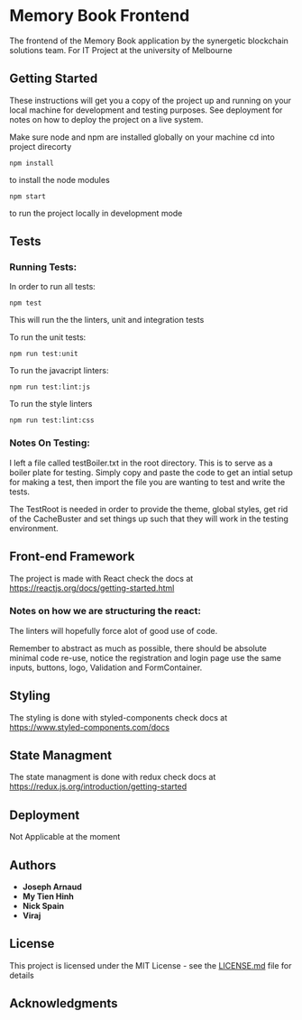 # Memory Book Frontend

The frontend of the Memory Book application by the synergetic blockchain solutions
team. For IT Project at the university of Melbourne

## Getting Started

These instructions will get you a copy of the project up and running on your local machine for development and testing purposes. See deployment for notes on how to deploy the project on a live system.

Make sure node and npm are installed globally on your machine
cd into project direcorty

```
npm install
```

to install the node modules

```
npm start
```

to run the project locally in development mode

## Tests

### Running Tests:

In order to run all tests:

```
npm test
```

This will run the the linters, unit and integration tests

To run the unit tests:

```
npm run test:unit
```

To run the javacript linters:

```
npm run test:lint:js
```

To run the style linters 

```
npm run test:lint:css
```

### Notes On Testing: 

I left a file called testBoiler.txt in the root directory. This is to serve as a boiler plate for testing.
Simply copy and paste the code to get an intial setup for making a test, then import the file you are wanting 
to test and write the tests. 

The TestRoot is needed in order to provide the theme, global styles, get rid of the CacheBuster and set things 
up such that they will work in the testing environment. 

## Front-end Framework

The project is made with React check the docs at https://reactjs.org/docs/getting-started.html

### Notes on how we are structuring the react:

The linters will hopefully force alot of good use of code. 

Remember to abstract as much as possible, there should be absolute minimal code re-use, notice the registration and login page use the same inputs, buttons, logo, Validation and FormContainer. 

## Styling 

The styling is done with styled-components check docs at https://www.styled-components.com/docs

## State Managment 

The state managment is done with redux check docs at https://redux.js.org/introduction/getting-started

## Deployment

Not Applicable at the moment 

## Authors

- **Joseph Arnaud**
- **My Tien Hinh**
- **Nick Spain**
- **Viraj**

## License

This project is licensed under the MIT License - see the [LICENSE.md](LICENSE.md) file for details

## Acknowledgments
